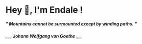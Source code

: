<h1 title="head"> Hey 👋, I'm Endale !</h1>

**<h5><i>" Mountains cannot be surmounted except by winding paths. "</i></h5>**

*<b>___ Johann Wolfgang von Goethe ___</b>*
